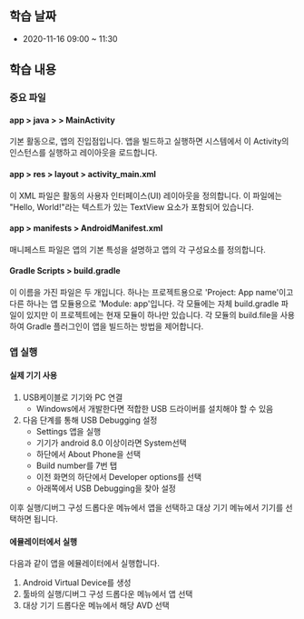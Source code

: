 ## 학습 날짜

* 2020-11-16 09:00 ~ 11:30

## 학습 내용

### 중요 파일

#### app > java > <package name> > MainActivity

기본 활동으로, 앱의 진입점입니다. 앱을 빌드하고 실행하면 시스템에서 이 Activity의 인스턴스를 실행하고 레이아웃을 로드합니다.

#### app > res > layout > activity_main.xml

이 XML 파일은 활동의 사용자 인터페이스(UI) 레이아웃을 정의합니다. 이 파일에는 "Hello, World!"라는 텍스트가 있는 TextView 요소가 포함되어 있습니다.

#### app > manifests > AndroidManifest.xml

매니페스트 파일은 앱의 기본 특성을 설명하고 앱의 각 구성요소를 정의합니다.

#### Gradle Scripts > build.gradle

이 이름을 가진 파일은 두 개입니다. 하나는 프로젝트용으로 'Project: App name'이고 다른 하나는 앱 모듈용으로 'Module: app'입니다. 각 모듈에는 자체 build.gradle 파일이 있지만 이 프로젝트에는 현재 모듈이 하나만 있습니다. 각 모듈의 build.file을 사용하여 Gradle 플러그인이 앱을 빌드하는 방법을 제어합니다.

### 앱 실행

#### 실제 기기 사용

1. USB케이블로 기기와 PC 연결
	- Windows에서 개발한다면 적합한 USB 드라이버를 설치해야 할 수 있음
2. 다음 단계를 통해 USB Debugging 설정
	- Settings 앱을 실행
	- 기기가 android 8.0 이상이라면 System선택
	- 하단에서 About Phone을 선택
	- Build number를 7번 탭
	- 이전 화면의 하단에서 Developer options를 선택
	- 아래쪽에서 USB Debugging을 찾아 설정

이후 실행/디버그 구성 드롭다운 메뉴에서 앱을 선택하고 대상 기기 메뉴에서 기기를 선택하면 됩니다.

#### 에뮬레이터에서 실행

다음과 같이 앱을 에뮬레이터에서 실행합니다.

1. Android Virtual Device를 생성
2. 툴바의 실행/디버그 구성 드롭다운 메뉴에서 앱 선택
3. 대상 기기 드롭다운 메뉴에서 해당 AVD 선택